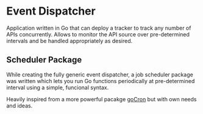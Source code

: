 # Event Dispatcher

Application written in Go that can deploy a tracker to track any number of APIs concurrently.
Allows to monitor the API source over pre-determined intervals and be handled appropriately as desired.

## Scheduler Package

While creating the fully generic event dispatcher, a job scheduler package was written which lets you run Go functions periodically at pre-determined interval using a simple, funcional syntax.

Heavily inspired from a more powerful pacakge [goCron](https://github.com/jasonlvhit/gocron) but with own needs and ideas. 